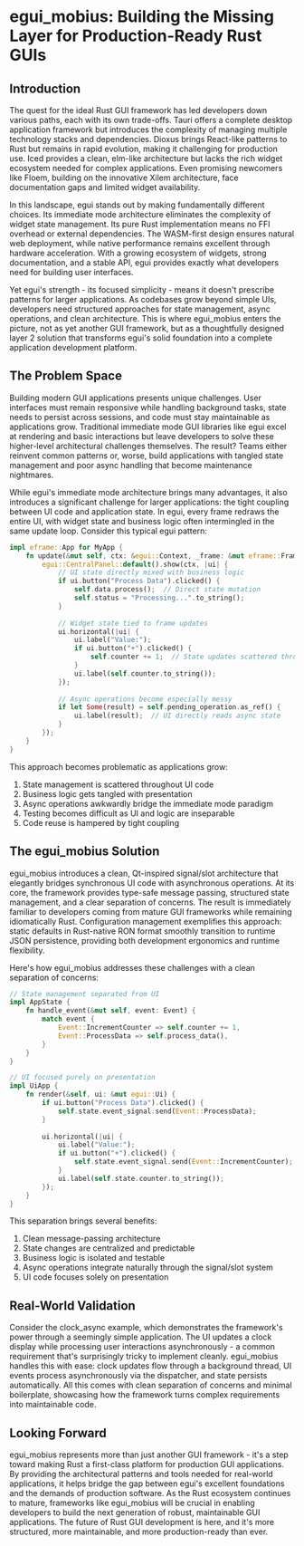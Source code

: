 # egui_mobius: Building the Missing Layer for Production-Ready Rust GUIs

## Introduction
The quest for the ideal Rust GUI framework has led developers down various paths, each with its own trade-offs. Tauri offers a complete desktop application framework but introduces the complexity of managing multiple technology stacks and dependencies. Dioxus brings React-like patterns to Rust but remains in rapid evolution, making it challenging for production use. Iced provides a clean, elm-like architecture but lacks the rich widget ecosystem needed for complex applications. Even promising newcomers like Floem, building on the innovative Xilem architecture, face documentation gaps and limited widget availability.

In this landscape, egui stands out by making fundamentally different choices. Its immediate mode architecture eliminates the complexity of widget state management. Its pure Rust implementation means no FFI overhead or external dependencies. The WASM-first design ensures natural web deployment, while native performance remains excellent through hardware acceleration. With a growing ecosystem of widgets, strong documentation, and a stable API, egui provides exactly what developers need for building user interfaces.

Yet egui's strength - its focused simplicity - means it doesn't prescribe patterns for larger applications. As codebases grow beyond simple UIs, developers need structured approaches for state management, async operations, and clean architecture. This is where egui_mobius enters the picture, not as yet another GUI framework, but as a thoughtfully designed layer 2 solution that transforms egui's solid foundation into a complete application development platform.

## The Problem Space
Building modern GUI applications presents unique challenges. User interfaces must remain responsive while handling background tasks, state needs to persist across sessions, and code must stay maintainable as applications grow. Traditional immediate mode GUI libraries like egui excel at rendering and basic interactions but leave developers to solve these higher-level architectural challenges themselves. The result? Teams either reinvent common patterns or, worse, build applications with tangled state management and poor async handling that become maintenance nightmares.

While egui's immediate mode architecture brings many advantages, it also introduces a significant challenge for larger applications: the tight coupling between UI code and application state. In egui, every frame redraws the entire UI, with widget state and business logic often intermingled in the same update loop. Consider this typical egui pattern:

```rust
impl eframe::App for MyApp {
    fn update(&mut self, ctx: &egui::Context, _frame: &mut eframe::Frame) {
        egui::CentralPanel::default().show(ctx, |ui| {
            // UI state directly mixed with business logic
            if ui.button("Process Data").clicked() {
                self.data.process();  // Direct state mutation
                self.status = "Processing...".to_string();
            }
            
            // Widget state tied to frame updates
            ui.horizontal(|ui| {
                ui.label("Value:");
                if ui.button("+").clicked() {
                    self.counter += 1;  // State updates scattered throughout UI code
                }
                ui.label(self.counter.to_string());
            });
            
            // Async operations become especially messy
            if let Some(result) = self.pending_operation.as_ref() {
                ui.label(result);  // UI directly reads async state
            }
        });
    }
}
```

This approach becomes problematic as applications grow:
1. State management is scattered throughout UI code
2. Business logic gets tangled with presentation
3. Async operations awkwardly bridge the immediate mode paradigm
4. Testing becomes difficult as UI and logic are inseparable
5. Code reuse is hampered by tight coupling

## The egui_mobius Solution
egui_mobius introduces a clean, Qt-inspired signal/slot architecture that elegantly bridges synchronous UI code with asynchronous operations. At its core, the framework provides type-safe message passing, structured state management, and a clear separation of concerns. The result is immediately familiar to developers coming from mature GUI frameworks while remaining idiomatically Rust. Configuration management exemplifies this approach: static defaults in Rust-native RON format smoothly transition to runtime JSON persistence, providing both development ergonomics and runtime flexibility.

Here's how egui_mobius addresses these challenges with a clean separation of concerns:

```rust
// State management separated from UI
impl AppState {
    fn handle_event(&mut self, event: Event) {
        match event {
            Event::IncrementCounter => self.counter += 1,
            Event::ProcessData => self.process_data(),
        }
    }
}

// UI focused purely on presentation
impl UiApp {
    fn render(&self, ui: &mut egui::Ui) {
        if ui.button("Process Data").clicked() {
            self.state.event_signal.send(Event::ProcessData);
        }
        
        ui.horizontal(|ui| {
            ui.label("Value:");
            if ui.button("+").clicked() {
                self.state.event_signal.send(Event::IncrementCounter);
            }
            ui.label(self.state.counter.to_string());
        });
    }
}
```

This separation brings several benefits:
1. Clean message-passing architecture
2. State changes are centralized and predictable
3. Business logic is isolated and testable
4. Async operations integrate naturally through the signal/slot system
5. UI code focuses solely on presentation

## Real-World Validation
Consider the clock_async example, which demonstrates the framework's power through a seemingly simple application. The UI updates a clock display while processing user interactions asynchronously - a common requirement that's surprisingly tricky to implement cleanly. egui_mobius handles this with ease: clock updates flow through a background thread, UI events process asynchronously via the dispatcher, and state persists automatically. All this comes with clean separation of concerns and minimal boilerplate, showcasing how the framework turns complex requirements into maintainable code.

## Looking Forward
egui_mobius represents more than just another GUI framework - it's a step toward making Rust a first-class platform for production GUI applications. By providing the architectural patterns and tools needed for real-world applications, it helps bridge the gap between egui's excellent foundations and the demands of production software. As the Rust ecosystem continues to mature, frameworks like egui_mobius will be crucial in enabling developers to build the next generation of robust, maintainable GUI applications. The future of Rust GUI development is here, and it's more structured, more maintainable, and more production-ready than ever.
